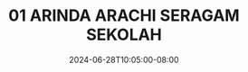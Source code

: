 --- 
title: "01 ARINDA ARACHI SERAGAM SEKOLAH"
description: "nonton  video bokep 01 ARINDA ARACHI SERAGAM SEKOLAH simontox full new"
date: 2024-06-28T10:05:00-08:00
file_code: "kh3fnboir9ud"
draft: false
cover: "0optnm04ux3946l8.jpg"
tags: ["ARINDA", "ARACHI", "SERAGAM", "SEKOLAH", "bokep-indo", "bokep-viral", "bokep-ig"]
length: 280
fld_id: "1235332"
foldername: "ARINDA ARRACHI COSPLAYER"
categories: ["ARINDA ARRACHI COSPLAYER"]
views: 248
---